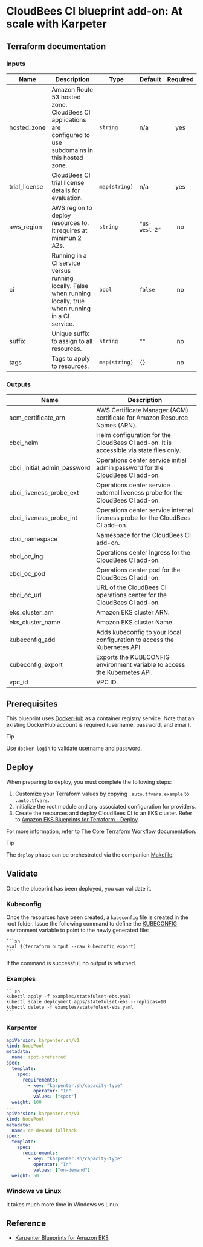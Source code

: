 # CloudBees CI blueprint add-on: At scale with Karpeter

## Terraform documentation

<!-- BEGIN_TF_DOCS -->
### Inputs

| Name | Description | Type | Default | Required |
|------|-------------|------|---------|:--------:|
| hosted_zone | Amazon Route 53 hosted zone. CloudBees CI applications are configured to use subdomains in this hosted zone. | `string` | n/a | yes |
| trial_license | CloudBees CI trial license details for evaluation. | `map(string)` | n/a | yes |
| aws_region | AWS region to deploy resources to. It requires at minimun 2 AZs. | `string` | `"us-west-2"` | no |
| ci | Running in a CI service versus running locally. False when running locally, true when running in a CI service. | `bool` | `false` | no |
| suffix | Unique suffix to assign to all resources. | `string` | `""` | no |
| tags | Tags to apply to resources. | `map(string)` | `{}` | no |

### Outputs

| Name | Description |
|------|-------------|
| acm_certificate_arn | AWS Certificate Manager (ACM) certificate for Amazon Resource Names (ARN). |
| cbci_helm | Helm configuration for the CloudBees CI add-on. It is accessible via state files only. |
| cbci_initial_admin_password | Operations center service initial admin password for the CloudBees CI add-on. |
| cbci_liveness_probe_ext | Operations center service external liveness probe for the CloudBees CI add-on. |
| cbci_liveness_probe_int | Operations center service internal liveness probe for the CloudBees CI add-on. |
| cbci_namespace | Namespace for the CloudBees CI add-on. |
| cbci_oc_ing | Operations center Ingress for the CloudBees CI add-on. |
| cbci_oc_pod | Operations center pod for the CloudBees CI add-on. |
| cbci_oc_url | URL of the CloudBees CI operations center for the CloudBees CI add-on. |
| eks_cluster_arn | Amazon EKS cluster ARN. |
| eks_cluster_name | Amazon EKS cluster Name. |
| kubeconfig_add | Adds kubeconfig to your local configuration to access the Kubernetes API. |
| kubeconfig_export | Exports the KUBECONFIG environment variable to access the Kubernetes API. |
| vpc_id | VPC ID. |
<!-- END_TF_DOCS -->

## Prerequisites

This blueprint uses [DockerHub](https://hub.docker.com/) as a container registry service. Note that an existing DockerHub account is required (username, password, and email).

> [!TIP]
> Use `docker login` to validate username and password.

## Deploy

When preparing to deploy, you must complete the following steps:

1. Customize your Terraform values by copying `.auto.tfvars.example` to `.auto.tfvars`.
1. Initialize the root module and any associated configuration for providers.
1. Create the resources and deploy CloudBees CI to an EKS cluster. Refer to [Amazon EKS Blueprints for Terraform - Deploy](https://aws-ia.github.io/terraform-aws-eks-blueprints/getting-started/#deploy).

For more information, refer to [The Core Terraform Workflow](https://www.terraform.io/intro/core-workflow) documentation.

> [!TIP]
> The `deploy` phase can be orchestrated via the companion [Makefile](../Makefile).

## Validate

Once the blueprint has been deployed, you can validate it.

### Kubeconfig

Once the resources have been created, a `kubeconfig` file is created in the root folder. Issue the following command to define the [KUBECONFIG](https://kubernetes.io/docs/concepts/configuration/organize-cluster-access-kubeconfig/#the-kubeconfig-environment-variable) environment variable to point to the newly generated file:

    ```sh
    eval $(terraform output --raw kubeconfig_export)
    ```

If the command is successful, no output is returned.

### Examples

    ```sh
    kubectl apply -f examples/statefulset-ebs.yaml
    kubectl scale deployment.apps/statefulset-ebs --replicas=10
    kubectl delete -f examples/statefulset-ebs.yaml
    ```


### Karpenter

```yaml
apiVersion: karpenter.sh/v1
kind: NodePool
metadata:
  name: spot-preferred
spec:
  template:
    spec:
      requirements:
        - key: "karpenter.sh/capacity-type"
          operator: "In"
          values: ["spot"]
  weight: 100
---
apiVersion: karpenter.sh/v1
kind: NodePool
metadata:
  name: on-demand-fallback
spec:
  template:
    spec:
      requirements:
        - key: "karpenter.sh/capacity-type"
          operator: "In"
          values: ["on-demand"]
  weight: 50
```

### Windows vs Linux

It takes much more time in Windows vs Linux

## Reference

- [Karpenter Blueprints for Amazon EKS](https://github.com/aws-samples/karpenter-blueprints/tree/main)
